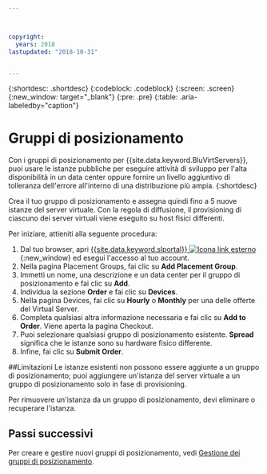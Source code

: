 ```yaml
---



copyright:
  years: 2018
lastupdated: "2018-10-31"


---
```


{:shortdesc: .shortdesc}
{:codeblock: .codeblock}
{:screen: .screen}
{:new_window: target="_blank"}
{:pre: .pre}
{:table: .aria-labeledby="caption"}


# Gruppi di posizionamento

Con i gruppi di posizionamento per {{site.data.keyword.BluVirtServers}}, puoi usare le istanze pubbliche per eseguire attività di sviluppo per l'alta disponibilità in un data center oppure fornire un livello aggiuntivo di tolleranza dell'errore all'interno di una distribuzione più ampia.
{:shortdesc}

Crea il tuo gruppo di posizionamento e assegna quindi fino a 5 nuove istanze del server virtuale. Con la regola di diffusione, il provisioning di ciascuno dei server virtuali viene eseguito su host fisici differenti.

Per iniziare, attieniti alla seguente procedura:
 
1. Dal tuo browser, apri [{{site.data.keyword.slportal}} ![Icona link esterno](../icons/launch-glyph.svg "Icona link esterno")](https://control.softlayer.com/){:new_window} ed esegui l'accesso al tuo account.
2. Nella pagina Placement Groups, fai clic su **Add Placement Group**.
3. Immetti un nome, una descrizione e un data center per il gruppo di posizionamento e fai clic su **Add**.
4. Individua la sezione **Order** e fai clic su **Devices**.
5. Nella pagina Devices, fai clic su **Hourly** o **Monthly** per una delle offerte del Virtual Server.
6. Completa qualsiasi altra informazione necessaria e fai clic su **Add to Order**. Viene aperta la pagina Checkout.
7. Puoi selezionare qualsiasi gruppo di posizionamento esistente. **Spread** significa che le istanze sono su hardware fisico differente.
8. Infine, fai clic su **Submit Order**.

##Limitazioni
Le istanze esistenti non possono essere aggiunte a un gruppo di posizionamento; puoi aggiungere un'istanza del server virtuale a un gruppo di posizionamento solo in fase di provisioning. 

Per rimuovere un'istanza da un gruppo di posizionamento, devi eliminare o recuperare l'istanza.
     
## Passi successivi

Per creare e gestire nuovi gruppi di posizionamento, vedi [Gestione dei gruppi di posizionamento](vsi_managing_placegroup.html).
